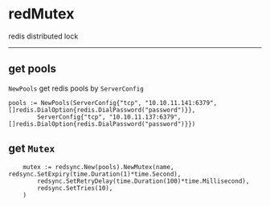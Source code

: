 # redMutex
redis distributed lock 


-----
## get pools

`NewPools` get redis pools by `ServerConfig`

```
pools := NewPools(ServerConfig{"tcp", "10.10.11.141:6379", []redis.DialOption{redis.DialPassword("password")}},
		ServerConfig{"tcp", "10.10.11.137:6379", []redis.DialOption{redis.DialPassword("password")}})

```

## get `Mutex`

```
	mutex := redsync.New(pools).NewMutex(name, redsync.SetExpiry(time.Duration(1)*time.Second),
		redsync.SetRetryDelay(time.Duration(100)*time.Millisecond),
		redsync.SetTries(10),
	)
```
